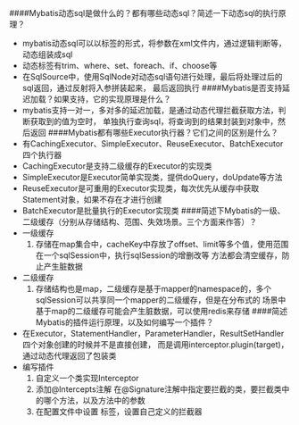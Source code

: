 ####Mybatis动态sql是做什么的？都有哪些动态sql？简述一下动态sql的执行原理？
- mybatis动态sql可以以标签的形式，将参数在xml文件内，通过逻辑判断等，动态组装成sql
- 动态标签有trim、where、set、foreach、if、choose等
- 在SqlSource中，使用SqlNode对动态sql语句进行处理，最后将处理过后的sql返回，通过反射将入参拼装起来，
最后返回执行
####Mybatis是否支持延迟加载？如果支持，它的实现原理是什么？
- mybatis支持一对一，多对多的延迟加载，是通过动态代理拦截获取方法，判断获取到的值为空时，
单独执行查询sql，将查询到的结果封装到对象中，然后返回
####Mybatis都有哪些Executor执行器？它们之间的区别是什么？
- 有CachingExecutor、SimpleExecutor、ReuseExecutor、BatchExecutor四个执行器
- CachingExecutor是支持二级缓存的Executor的实现类
- SimpleExecutor是Executor简单实现类，提供doQuery，doUpdate等方法
- ReuseExecutor是可重用的Executor实现类，每次优先从缓存中获取Statement对象，如果不存在才进行创建
- BatchExecutor是批量执行的Executor实现类
####简述下Mybatis的一级、二级缓存（分别从存储结构、范围、失效场景。三个方面来作答）？
- 一级缓存
    1. 存储在map集合中，cacheKey中存放了offset、limit等多个值，使用范围在一个sqlSession中，执行sqlSession的增删改等
    方法都会清空缓存，防止产生脏数据
- 二级缓存
    1. 存储结构也是map，二级缓存是基于mapper的namespace的，多个sqlSession可以共享同一个mapper的二级缓存，但是在分布式的
    场景中基于map的二级缓存可能会产生脏数据，可以使用redis来存储
####简述Mybatis的插件运行原理，以及如何编写一个插件？
- 在Executor，StatementHandler，ParameterHandler，ResultSetHandler四个对象创建的时候并不是直接创建，
而是调用interceptor.plugin(target)，通过动态代理返回了包装类
- 编写插件
    1. 自定义一个类实现Interceptor
    2. 添加@Intercepts注解 在@Signature注解中指定要拦截的类，要拦截类中的哪个方法，以及方法中的参数
    3. 在配置文件中设置<plugins></plugins> 标签，设置自己定义的拦截器


